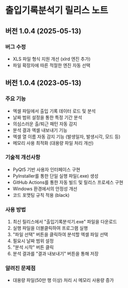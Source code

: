 # 출입기록분석기 릴리스 노트

## 버전 1.0.4 (2025-05-13)

### 버그 수정

- XLS 파일 형식 지원 개선 (xlrd 엔진 추가)
- 파일 확장자에 따른 적절한 엔진 자동 선택

## 버전 1.0.4 (2023-05-13)

### 주요 기능

- 엑셀 파일에서 출입 기록 데이터 로드 및 분석
- 날짜 범위 설정을 통한 특정 기간 분석
- 의심스러운 출/퇴근 패턴 자동 감지
- 분석 결과 엑셀 내보내기 기능
- 엑셀 열 이름 자동 감지 기능 (발생일자, 발생시각, 모드 등)
- 메모리 사용 최적화 (대용량 파일 처리 개선)

### 기술적 개선사항

- PyQt5 기반 사용자 인터페이스 구현
- PyInstaller를 통한 단일 실행 파일(.exe) 생성
- GitHub Actions를 통한 자동 빌드 및 릴리스 프로세스 구현
- Windows 환경에서의 안정성 개선
- 코드 포맷팅 규칙 적용 (black)

### 사용 방법

1. 최신 릴리스에서 "출입기록분석기.exe" 파일을 다운로드
2. 실행 파일을 더블클릭하여 프로그램 실행
3. "파일 선택" 버튼을 클릭하여 분석할 엑셀 파일 선택
4. 필요시 날짜 범위 설정
5. "분석 시작" 버튼 클릭
6. 분석 결과를 "결과 내보내기" 버튼을 통해 저장

### 알려진 문제점

- 대용량 파일(50만 행 이상) 처리 시 메모리 사용량 증가
